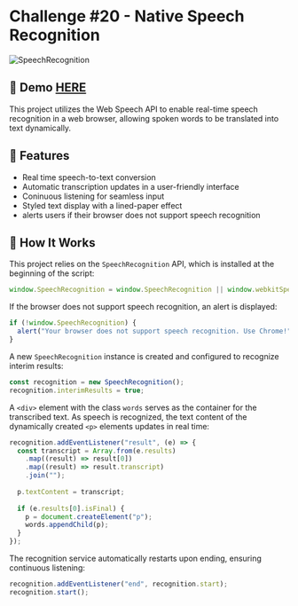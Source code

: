 # Challenge #20 - Native Speech Recognition
![SpeechRecognition](https://github.com/user-attachments/assets/b25edc76-4a43-4451-b2f4-7490665948b1)

## 📸 Demo [HERE](https://hmothershed.github.io/JavaScript30/20-Speech-Recognition/)
This project utilizes the Web Speech API to enable real-time speech recognition in a web browser, allowing spoken words to be translated into text dynamically.

## 🚀 Features
- Real time speech-to-text conversion
- Automatic transcription updates in a user-friendly interface
- Coninuous listening for seamless input
- Styled text display with a lined-paper effect
- alerts users if their browser does not support speech recognition


## 🔧 How It Works
This project relies on the `SpeechRecognition` API, which is installed at the beginning of the script:
```js
window.SpeechRecognition = window.SpeechRecognition || window.webkitSpeechRecognition;
```
If the browser does not support speech recognition, an alert is displayed:
```js
if (!window.SpeechRecognition) {
  alert("Your browser does not support speech recognition. Use Chrome!");
}
```
A new `SpeechRecognition` instance is created and configured to recognize interim results:
```js
const recognition = new SpeechRecognition();
recognition.interimResults = true;
```
A `<div>` element with the class `words` serves as the container for the transcribed text. As speech is recognized, the text content of the dynamically created `<p>` elements updates in real time:
```js
recognition.addEventListener("result", (e) => {
  const transcript = Array.from(e.results)
    .map((result) => result[0])
    .map((result) => result.transcript)
    .join("");
  
  p.textContent = transcript;
  
  if (e.results[0].isFinal) {
    p = document.createElement("p");
    words.appendChild(p);
  }
});
```
The recognition service automatically restarts upon ending, ensuring continuous listening:
```js
recognition.addEventListener("end", recognition.start);
recognition.start();
```
